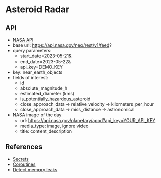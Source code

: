 # Asteroid Radar

## API

- [NASA API](https://api.nasa.gov/)
- base url: https://api.nasa.gov/neo/rest/v1/feed?
- query parameters: 
  - start_date=2023-05-21&
  - end_date=2023-05-22&
  - api_key=DEMO_KEY
- key: near_earth_objects
- fields of interest: 
  - id
  - absolute_magnitude_h
  - estimated_diameter (kms)
  - is_potentially_hazardous_asteroid
  - close_approach_data -> relative_velocity -> kilometers_per_hour
  - close_approach_data -> miss_distance -> astronomical
- NASA image of the day
  - url: https://api.nasa.gov/planetary/apod?api_key=YOUR_API_KEY
  - media_type: image, ignore video
  - title: content_description

## References

- [Secrets](https://guides.codepath.com/android/storing-secret-keys-in-android)
- [Coroutines](https://developer.android.com/kotlin/coroutines)
- [Detect memory leaks](https://square.github.io/leakcanary)

